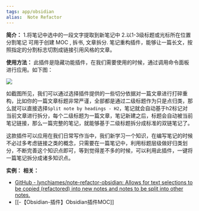 ```yaml
---
tags: app/obsidian
alias:  Note Refactor
---
```

**简介：**
1.将笔记中选中的一段文字提取到新笔记中
2.以1-3级标题或光标所在位置分割笔记
可用于创建 MOC , 拆书, 文章拆分.
笔记重构插件，能够让一篇长文，按照指定的分割标志切割成链接引用风格的文章。

**使用方法：**
此插件是隐藏功能插件，在我们需要使用的时候，通过调用命令面板进行应用。如下图：

![](https://pic4.zhimg.com/v2-10d798f0ea3c63bfbbac516a3b5b411b_b.jpg)

  

如截图所见，我们可以通过选择插件提供的一些切分依据对一篇文章进行打碎重构，比如你的一篇文章标题非常严谨，全部都是通过二级标题作为只是点归类，那么就可以直接选择`Split note by headings - H2`，笔记就会自动基于h2标记对当前文章进行拆分，每个二级标题为一篇文章，笔记新建之后，标题会自动被当前笔记链接，那么一篇完整的笔记，就能够基于二级标题拆分成标准的双链笔记了。

这款插件可以应用在我们日常写作当中，我们新学习一个知识，在编写笔记的时候不必过多考虑链接之类的概念，只需要在一篇笔记中，利用标题层级做好归类划分，不断完善这个知识点即可，等到觉得差不多的时候，可以利用此插件，一键将一篇笔记拆分成诸多知识点。

**实例：**
**相关：**
* [GitHub - lynchjames/note-refactor-obsidian: Allows for text selections to be copied (refactored) into new notes and notes to be split into other notes.](https://github.com/lynchjames/note-refactor-obsidian)
* [[-【Obsidian-插件】Obsidian插件MOC]]